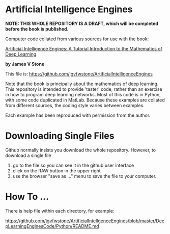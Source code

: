 # Artificial Intelligence Engines

**NOTE: THIS WHOLE REPOSITORY IS A DRAFT, which will be completed before the book is published.**

Computer code collated from various sources for use with the book: 

[Artificial Intelligence Engines: A Tutorial Introduction to the Mathematics of Deep Learning](https://jim-stone.staff.shef.ac.uk/AIEngines/)
 
**by James V Stone**

This file is: https://github.com/jgvfwstone/ArtificialIntelligenceEngines

Note that the book is principally about the mathematics of deep learning.
This repository is intended to provide 'taster' code, rather than an exercise in how to program deep learning networks. Most of this code is in Python, with some code duplicated in MatLab. Because these examples are collated from different sources, the coding style varies between examples.

Each example has been reproduced with permission from the author.

Downloading Single Files
========================
Github normally insists you download the whole repository.
However, to download a single file
1) go to the file so you can see it in the github user interface 
2) click on the RAW button in the upper right
3) use the browser "save as ..." menu to save the file to your computer. 

How To ...
===========
There is help file within each directory, for example:

https://github.com/jgvfwstone/ArtificialIntellgenceEngines/blob/master/DeepLearningEnginesCode/Python/README.md
